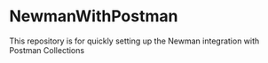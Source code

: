 # NewmanWithPostman
This repository is for quickly setting up the Newman integration with Postman Collections
